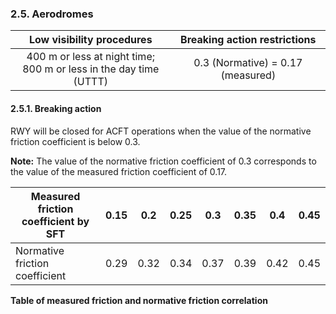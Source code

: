 ### 	2.5. Aerodromes

|                  Low visibility procedures                   |   Breaking action restrictions    |
| :----------------------------------------------------------: | :-------------------------------: |
| 400 m or less at night time;<br> 800 m or less in the day time (UTTT) | 0.3 (Normative) = 0.17 (measured) |

#### 2.5.1. Breaking action

RWY will be closed for ACFT operations when the value of the normative friction coefficient is below 0.3. 

**Note:** The value of the normative friction coefficient of 0.3 corresponds to the value of the measured friction coefficient of 0.17.

| Measured friction coefficient by SFT | 0.15 | 0.2  | 0.25 | 0.3  | 0.35 | 0.4  | 0.45 |
| ------------------------------------ | ---- | ---- | ---- | ---- | ---- | ---- | ---- |
| Normative friction coefficient       | 0.29 | 0.32 | 0.34 | 0.37 | 0.39 | 0.42 | 0.45 |

**Table of measured friction and normative friction correlation**

